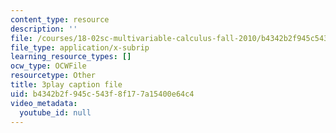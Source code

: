 ```yaml
---
content_type: resource
description: ''
file: /courses/18-02sc-multivariable-calculus-fall-2010/b4342b2f945c543f8f177a15400e64c4_tkAgpKg-tPs.vtt
file_type: application/x-subrip
learning_resource_types: []
ocw_type: OCWFile
resourcetype: Other
title: 3play caption file
uid: b4342b2f-945c-543f-8f17-7a15400e64c4
video_metadata:
  youtube_id: null
---
```

